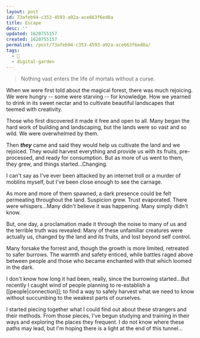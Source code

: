 ```yaml
---
layout: post
id: 73afeb94-c353-4593-a92a-ace663f6ed8a 
title: Escape
desc: ''
updated: 1620755157
created: 1620755157
permalink: /post/73afeb94-c353-4593-a92a-ace663f6ed8a/
tags: 
  - 🥭
  - digital-garden
---
```


> Nothing vast enters the life of mortals without a curse.

When we were first told about the magical forest, there was much rejoicing. We were hungry -- some were starving -- for knowledge. How we yearned to drink in its sweet nectar and to cultivate beautiful landscapes that teemed with creativity.

Those who first discovered it made it free and open to all. Many began the hard work of building and landscaping, but the lands were so vast and so wild. We were overwhelmed by them. 

Then **_they_** came and said they would help us cultivate the land and we rejoiced. They would harvest everything and provide us with its fruits, pre-processed, and ready for consumption. But as more of us went to them, they grew, and things started...Changing.

I can't say as I've ever been attacked by an internet troll or a murder of moblins myself, but I've been close enough to see the carnage.

As more and more of them spawned, a dark presence could be felt permeating throughout the land. Suspicion grew. Trust evaporated. There were whispers...Many didn't believe it was happening. Many simply didn't know. 

But, one day, a proclamation made it through the noise to many of us and the terrible truth was revealed: Many of these unfamiliar creatures were actually us, changed by the land and its fruits, and lost beyond self control.

Many forsake the forrest and, though the growth is more limited, retreated to safer burrows. The warmth and safety enticed, while battles raged above between people and those who became enchanted with that which loomed in the dark.

I don't know how long it had been, really, since the burrowing started...But recently I caught wind of people planning to re-establish a [[people|connection]]; to find a way to safely harvest what we need to know without succumbing to the weakest parts of ourselves. 

I started piecing together what I could find out about these strangers and their methods. From those pieces, I've begun studying and training in their ways and exploring the places they frequent. I do not know where these paths may lead, but I'm hoping there is a light at the end of this tunnel...
